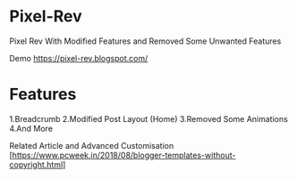 # Pixel-Rev
Pixel Rev With Modified Features and Removed Some Unwanted Features

Demo https://pixel-rev.blogspot.com/

# Features

1.Breadcrumb 
2.Modified Post Layout (Home)
3.Removed Some Animations
4.And More

Related Article and Advanced Customisation [https://www.pcweek.in/2018/08/blogger-templates-without-copyright.html]

